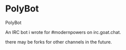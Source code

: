 # PolyBot
PolyBot

An IRC bot i wrote for #modernpowers on irc.goat.chat.

there may be forks for other channels in the future.
